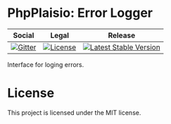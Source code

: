 # PhpPlaisio: Error Logger

<table>
<thead>
<tr>
<th>Social</th>
<th>Legal</th>
<th>Release</th>
</tr>
</thead>
<tbody>
<tr>
<td>
<a href="https://gitter.im/PhpPlaisio/PhpPlaisio"><img src="https://badges.gitter.im/PhpPlaisio/PhpPlaisio.svg" alt="Gitter"/></a>
</td>
<td>
<a href="https://packagist.org/packages/plaisio/error-logger"><img src="https://poser.pugx.org/plaisio/error-logger/license" alt="License"/></a>
</td>
<td>
<a href="https://packagist.org/packages/plaisio/error-logger"><img src="https://poser.pugx.org/plaisio/error-logger/v/stable" alt="Latest Stable Version"/></a>
</td>
</tr>
</tbody>
</table>

Interface for loging errors.  

# License

This project is licensed under the MIT license.
